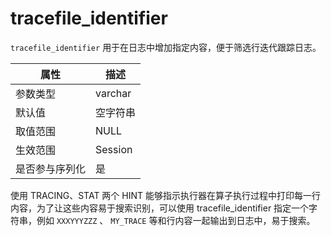 tracefile_identifier 
=========================================

`tracefile_identifier` 用于在日志中增加指定内容，便于筛选行迭代跟踪日志。


| **属性**  | **描述**  |
|---------|---------|
| 参数类型    | varchar |
| 默认值     | 空字符串    |
| 取值范围    | NULL    |
| 生效范围    | Session |
| 是否参与序列化 | 是       |



使用 TRACING、STAT 两个 HINT 能够指示执行器在算子执行过程中打印每一行内容，为了让这些内容易于搜索识别，可以使用 tracefile_identifier 指定一个字符串，例如 `XXXYYYZZZ` 、 `MY_TRACE` 等和行内容一起输出到日志中，易于搜索。

